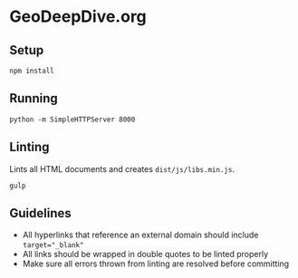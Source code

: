 # GeoDeepDive.org

## Setup
`npm install`

## Running
`python -m SimpleHTTPServer 8000`

## Linting
Lints all HTML documents and creates `dist/js/libs.min.js`.

`gulp`

## Guidelines
+ All hyperlinks that reference an external domain should include `target="_blank"`
+ All links should be wrapped in double quotes to be linted properly
+ Make sure all errors thrown from linting are resolved before committing
